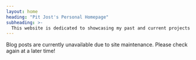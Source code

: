 ```yaml
---
layout: home
heading: "Pit Jost's Personal Homepage"
subheading: >-
  This website is dedicated to showcasing my past and current projects related to computer networking, software development, home automation and more. All content is carefully crafted at unspeakable times of night. Multiple coffee beans have been harmed in the making of this project.
---
```


Blog posts are currently unavailable due to site maintenance. Please check again at a later time!
